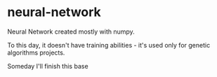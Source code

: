 # neural-network
Neural Network created mostly with numpy.

To this day, it doesn't have training abilities - it's used only for genetic algorithms projects.

Someday I'll finish this base
